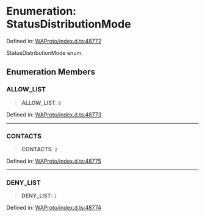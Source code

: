 # Enumeration: StatusDistributionMode

Defined in: [WAProto/index.d.ts:48772](https://github.com/Fokusdotid/bail/blob/fcd0cec6f26de1fb545eb2e03fa5c63fbad99d3d/WAProto/index.d.ts#L48772)

StatusDistributionMode enum.

## Enumeration Members

### ALLOW\_LIST

> **ALLOW\_LIST**: `0`

Defined in: [WAProto/index.d.ts:48773](https://github.com/Fokusdotid/bail/blob/fcd0cec6f26de1fb545eb2e03fa5c63fbad99d3d/WAProto/index.d.ts#L48773)

***

### CONTACTS

> **CONTACTS**: `2`

Defined in: [WAProto/index.d.ts:48775](https://github.com/Fokusdotid/bail/blob/fcd0cec6f26de1fb545eb2e03fa5c63fbad99d3d/WAProto/index.d.ts#L48775)

***

### DENY\_LIST

> **DENY\_LIST**: `1`

Defined in: [WAProto/index.d.ts:48774](https://github.com/Fokusdotid/bail/blob/fcd0cec6f26de1fb545eb2e03fa5c63fbad99d3d/WAProto/index.d.ts#L48774)

